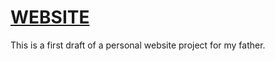 # [WEBSITE](http://pbellesa.github.io/Isidoro)

This is a first draft of a personal website project for my father. 

